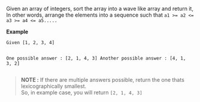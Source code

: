 <div class="markdown-content" id="problem-content">
<p>Given an array of integers,  sort the array into a wave like array and return it, <br/>
In other words, arrange the elements into a sequence such that  <code class="highlighter-rouge">a1 &gt;= a2 &lt;= a3 &gt;= a4 &lt;= a5.....</code></p>
<p><strong>Example</strong></p>
<div class="highlighter-rouge"><pre class="highlight"><code>Given [1, 2, 3, 4]

One possible answer : [2, 1, 4, 3]
Another possible answer : [4, 1, 3, 2]
</code></pre>
</div>
<blockquote>
<p><strong>NOTE :</strong> If there are multiple answers possible, return the one thats lexicographically smallest. <br/>
So, in example case, you will return <code class="highlighter-rouge">[2, 1, 4, 3]</code></p>
</blockquote>

</div>